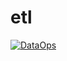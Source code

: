 # etl
[![DataOps](https://github.com/hydrocloudservices/etl/blob/master/.github/workflows/main.yml/badge.svg)](https://github.com/hydrocloudservices/etl/blob/master/.github/workflows/main.yml)
